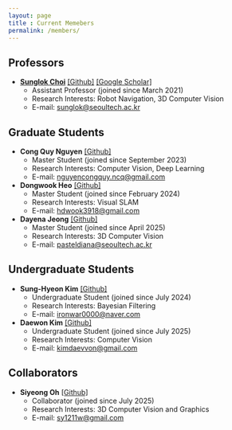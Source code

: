 ```yaml
---
layout: page
title : Current Memebers
permalink: /members/
---
```


## Professors
* **[Sunglok Choi](/sunglok/)** [[Github]](https://github.com/sunglok) [[Google Scholar]](https://scholar.google.com/citations?user=ckeePCMAAAAJ)
  * Assistant Professor (joined since March 2021)
  * Research Interests: Robot Navigation, 3D Computer Vision
  * E-mail: <sunglok@seoultech.ac.kr>



## Graduate Students
* **Cong Quy Nguyen** [[Github]](https://github.com/ncquy)
  * Master Student (joined since September 2023)
  * Research Interests: Computer Vision, Deep Learning
  * E-mail: <nguyencongquy.ncq@gmail.com>
* **Dongwook Heo** [[Github]](https://github.com/dongwookheo)
  * Master Student (joined since February 2024)
  * Research Interests: Visual SLAM
  * E-mail: <hdwook3918@gmail.com>
* **Dayena Jeong** [[Github]](https://github.com/DayenaJeong)
  * Master Student (joined since April 2025)
  * Research Interests: 3D Computer Vision
  * E-mail: <pasteldiana@seoultech.ac.kr>



## Undergraduate Students
* **Sung-Hyeon Kim** [[Github]](https://github.com/gogog01-29-2021)
  * Undergraduate Student (joined since July 2024)
  * Research Interests: Bayesian Filtering
  * E-mail: <ironwar0000@naver.com>
* **Daewon Kim** [[Github]](https://github.com/KimDaevvon)
  * Undergraduate Student (joined since July 2025)
  * Research Interests: Computer Vision
  * E-mail: <kimdaevvon@gmail.com>



## Collaborators
* **Siyeong Oh** [[Github]](https://github.com/siyeong0)
  * Collaborator (joined since July 2025)
  * Research Interests: 3D Computer Vision and Graphics
  * E-mail: <sy1211w@gmail.com>